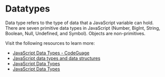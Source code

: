 # Datatypes

Data type refers to the type of data that a JavaScript variable can hold. There are seven primitive data types in JavaScript (Number, BigInt, String, Boolean, Null, Undefined, and Symbol). Objects are non-primitives.

Visit the following resources to learn more:

- [JavaScript Data Types - CodeGuage](https://www.codeguage.com/courses/js/data-types)
- [JavaScript data types and data structures](https://developer.mozilla.org/en-US/docs/Web/JavaScript/Data_structures)
- [JavaScript Data Types](https://www.w3schools.com/js/js_datatypes.asp)
- [JavaScript Data Types](https://javascript.info/types)
